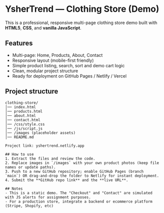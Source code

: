 # YsherTrend — Clothing Store (Demo)

This is a professional, responsive multi-page clothing store demo built with **HTML5**, **CSS**, and **vanilla JavaScript**.

## Features
- Multi-page: Home, Products, About, Contact
- Responsive layout (mobile-first friendly)
- Simple product listing, search, sort and demo cart logic
- Clean, modular project structure
- Ready for deployment on GitHub Pages / Netlify / Vercel

## Project structure
```
clothing-store/
│── index.html
│── products.html
│── about.html
│── contact.html
│── /css/style.css
│── /js/script.js
│── /images (placeholder assets)
│── README.md

Project link: yshertrend.netlify.app

## How to use
1. Extract the files and review the code.
2. Replace images in `/images` with your own product photos (keep file names or update paths).
3. Push to a new GitHub repository; enable GitHub Pages (branch `main`) OR drag-and-drop the folder to Netlify for instant deployment.
4. Submit the **GitHub repo link** and the **live URL**.

## Notes
- This is a static demo. The "Checkout" and "Contact" are simulated with JS alerts for assignment purposes.
- For a production store, integrate a backend or ecommerce platform (Stripe, Shopify, etc)
